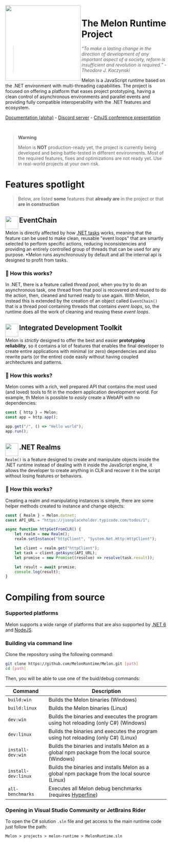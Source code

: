 <img align="left" src="https://i.imgur.com/w2aYNRW.png" width="235">

# The Melon Runtime Project

> *“To make a lasting change in the direction of development of any important aspect of a society, reform is insufficient and revolution is required.” - Theodore J. Kaczynski*

Melon is a JavaScript runtime based on the .NET environment with multi-threading capabilities. The project is focused on offering a platform that eases project prototyping, having a clean control of asynchronous environments and parallel events and providing fully compatible interoperability with the .NET features and ecosystem.

[Documentation (alpha)](https://melon-docs.vercel.app/docs/intro) - [Discord server](https://discord.gg/wDJDT9Yq7C) - [CityJS conference presentation](https://youtu.be/lD39kjrXRvo?t=18715)

<br>

> **Warning**
>
> Melon is **NOT** production-ready yet, the project is currently being developed and being battle-tested in different environments. Most of the required features, fixes and optimizations are not ready yet. Use in real-world projects at your own risk.

# Features spotlight

> Below, are listed **some** features that **already are** in the project or that **are in construction**

## <img align="left" src="https://i.imgur.com/ZFJPQik.png" width="40"> EventChain

Melon is directly affected by how [.NET tasks](https://learn.microsoft.com/en-us/dotnet/standard/asynchronous-programming-patterns/task-based-asynchronous-pattern-tap) works, meaning that the feature can be used to make clean, reusable "event loops" that are smartly selected to perform specific actions, reducing inconsistencies and providing an entirely controlled group of threads that can be used for any purpose. *Melon runs asynchronously by default and all the internal api is designed to profit from tasks.

### 🔎 How this works?

In .NET, there is a feature called *thread pool*, when you try to do an asynchronous task, one thread from that pool is recovered and reused to do the action, then, cleaned and turned ready to use again. With Melon, instead this is extended by the creation of an object called `EventChain()` that is a thread pool containing threads that contains *event loops*, so, the runtime does all the work of cleaning and reusing these *event loops*.

## <img align="left" src="https://i.imgur.com/z0uFDdq.png" width="40"> Integrated Development Toolkit

Melon is *strictly* designed to offer the best and easier **prototyping reliability**, so it contains a lot of features that enables the final developer to create entire applications with minimal (or zero) dependencies and also rewrite parts (or the entire) code easily without having coupled architectures and patterns.

### 🔎 How this works?

Melon comes with a rich, well prepared API that contains the most used (and loved) tools to fit in the modern application development world. For example, th Melon is possible to *easily* create a WebAPI with no dependencies:

```typescript
const { http } = Melon;
const app = http.app();

app.get("/", () => "Hello world");
app.run();
```

## <img align="left" src="https://i.imgur.com/WEa64y7.png" width="40"> .NET Realms

`Realm()` is a feature designed to create and manipulate objects inside the .NET runtime instead of dealing with it inside the JavaScript engine, it allows the developer to create anything in CLR and recover it in the script without losing features or behaviors.

### 🔎 How this works?

Creating a realm and manipulating instances is simple, there are some helper methods created to instance and change objects:

```typescript
const { Realm } = Melon.dotnet;
const API_URL = "https://jsonplaceholder.typicode.com/todos/1";

async function httpGetFromCLR() {
    let realm = new Realm();
    realm.setInstance("httpClient", "System.Net.Http:HttpClient");

    let client = realm.get("httpClient");
    let task = client.getAsync(API_URL);
    let promise = new Promise((resolve) => resolve(task.result));

    let result = await promise;
    console.log(result);
}
```

# Compiling from source

### Supported platforms

Melon supports a wide range of platforms that are also supported by [.NET 6](https://github.com/dotnet/core/blob/main/release-notes/6.0/supported-os.md) and [NodeJS](https://github.com/nodejs/node/blob/main/BUILDING.md#supported-platforms).

### Building via command line

Clone the repository using the following command:

```bash
git clone https://github.com/MelonRuntime/Melon.git [path]
cd [path]
```

Then, you will be able to use one of the buid/debug commands:

| Command | Description |
| ------- | ----------- |
| `build:win` | Builds the Melon binaries (Windows) |
| `build:linux` | Builds the Melon binaries (Linux) |
| `dev:win` | Builds the binaries and executes the program using hot reloading (only C#) (Windows) |
| `dev:linux` | Builds the binaries and executes the program using hot reloading (only C#) (Linux) |
| `install-dev:win` | Builds the binaries and installs Melon as a global npm package from the local source (Windows) |
| `install-dev:linux` | Builds the binaries and installs Melon as a global npm package from the local source (Linux) |
| `all-benchmarks` | Executes all Melon debug benchmarks (requires [Hyperfine](https://github.com/sharkdp/hyperfine)) |

### Opening in Visual Studio Community or JetBrains Rider

To open the C# solution `.sln` file and get access to the main runtime code just follow the path:

```
Melon > projects > melon-runtime > MelonRuntime.sln
```

